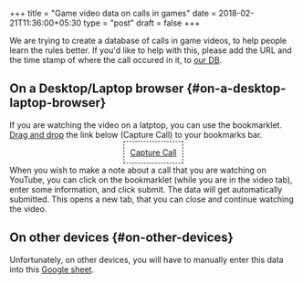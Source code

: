 +++
title = "Game video data on calls in games"
date = 2018-02-21T11:36:00+05:30
type = "post"
draft = false
+++

We are trying to create a database of calls in game videos, to help people learn
the rules better. If you'd like to help with this, please add the URL and the
time stamp of where the call occured in it, to [our DB](https://docs.google.com/spreadsheets/d/1mOa4FA3libM_l0PlbU8Jq2HDeDqHoJkEvKsr225fIsw/edit#gid=0).


## On a Desktop/Laptop browser {#on-a-desktop-laptop-browser}

If you are watching the video on a latptop, you can use the bookmarklet. [Drag
and drop](https://youtu.be/qx3NxdjajHk?t=25) the link below (Capture Call) to your bookmarks bar.

<div style="text-align: center;">
    <a style="padding: 10px; border: 1px dashed black;"
       href="javascript: (function() {   var GDOC_URL =     &quot;https://script.google.com/macros/s/AKfycbwSJ8SBv-sWWjsz7uNrx29-7c0GWhk-os0ZsD_bwM_gU_c3TnzQ/exec&quot;;   var player = document.querySelector(&quot;#movie_player&quot;),     time = player.getCurrentTime(),     url = player.getVideoUrl();    player.pauseVideo();   console.log(url, time);    var form = document.createElement(&quot;form&quot;);   form.style.setProperty(&quot;top&quot;, &quot;0px&quot;);   form.style.setProperty(&quot;position&quot;, &quot;absolute&quot;);   form.style.setProperty(&quot;z-index&quot;, &quot;10000&quot;);   form.style.setProperty(&quot;background&quot;, &quot;white&quot;);   form.style.setProperty(&quot;padding&quot;, &quot;5px&quot;);   form.style.setProperty(&quot;width&quot;, &quot;210px&quot;);    var call = document.createElement(&quot;input&quot;);   call.setAttribute(&quot;type&quot;, &quot;text&quot;);   call.setAttribute(&quot;name&quot;, &quot;call&quot;);   call.setAttribute(&quot;id&quot;, &quot;call&quot;);   call.setAttribute(&quot;placeholder&quot;, &quot;Enter call name&quot;);   call.style.setProperty(&quot;width&quot;, &quot;200px&quot;);   form.append(call);    var comment = document.createElement(&quot;textarea&quot;);   comment.setAttribute(&quot;placeholder&quot;, &quot;Additional comments if any... &quot;);   comment.style.setProperty(&quot;width&quot;, &quot;200px&quot;);   comment.style.setProperty(&quot;height&quot;, &quot;300px&quot;);   form.append(comment);    var submit = document.createElement(&quot;button&quot;);   submit.textContent = &quot;Submit&quot;;   form.append(submit);   submit.onclick = function(e) {     e.preventDefault();     submit_data(url, time, call.value, comment.value);     form.remove();   };   submit.style.setProperty(&quot;background&quot;, &quot;lightgreen&quot;);    var cancel = document.createElement(&quot;button&quot;);   cancel.textContent = &quot;X&quot;;   cancel.style.setProperty(&quot;border&quot;, &quot;0px&quot;);   cancel.style.setProperty(&quot;background&quot;, &quot;red&quot;);   cancel.style.setProperty(&quot;float&quot;, &quot;right&quot;);   form.append(cancel);   cancel.onclick = function() {     form.remove();   };    document.body.append(form);    var submit_data = function(url, time, call, comment) {     url = encodeURIComponent(url);     time = encodeURIComponent(time);     call = encodeURIComponent(call);     comment = encodeURIComponent(comment);     var data_url = `${GDOC_URL}?url=${url}&time=${time}&call=${call}&comment=${comment}`;     window.open(data_url);   }; })(); ">
      Capture Call
    </a>
</div>

When you wish to make a note about a call that you are watching on YouTube, you
can click on the bookmarklet (while you are in the video tab), enter some
information, and click submit. The data will get automatically submitted. This
opens a new tab, that you can close and continue watching the video.


## On other devices {#on-other-devices}

Unfortunately, on other devices, you will have to manually enter this data into
this [Google sheet](https://docs.google.com/spreadsheets/d/1mOa4FA3libM_l0PlbU8Jq2HDeDqHoJkEvKsr225fIsw/edit#gid=0).

